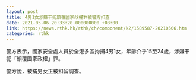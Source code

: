 ```yaml
---
layout: post
title: 4男1女涉嫌干犯顛覆國家政權罪被警方扣查
date: 2021-05-06 20:33:20.000000000 +08:00
link: https://news.rthk.hk/rthk/ch/component/k2/1589587-20210506.htm
categories: rthk
---
```


警方表示，國家安全處人員於全港多區拘捕4男1女，年齡介乎15至24歲，涉嫌干犯「顛覆國家政權」罪。

警方說，被捕男女正被扣留調查。
